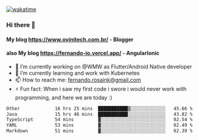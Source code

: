 [![wakatime](https://wakatime.com/badge/user/d5892087-17e6-46ab-8384-91a71a9b88d8.svg)](https://wakatime.com/@d5892087-17e6-46ab-8384-91a71a9b88d8)
### Hi there 👋

#### My blog https://www.ovinitech.com.br/ - Blogger
#### also My blog https://fernando-io.vercel.app/ - AngularIonic

- 🔭 I’m currently working on @WMW as Flutter/Android Native developer
- 🌱 I’m currently learning and work with Kubernetes
- 📫 How to reach me: fernando.rosaink@gmail.com 
- ⚡ Fun fact: When i saw my first code i swore i would never work with programming, and here we are today :)

<!--START_SECTION:waka-->

```txt
Other             16 hrs 25 mins  ███████████▒░░░░░░░░░░░░░   45.66 %
Java              15 hrs 46 mins  ███████████░░░░░░░░░░░░░░   43.82 %
TypeScript        54 mins         ▓░░░░░░░░░░░░░░░░░░░░░░░░   02.54 %
YAML              53 mins         ▓░░░░░░░░░░░░░░░░░░░░░░░░   02.49 %
Markdown          51 mins         ▓░░░░░░░░░░░░░░░░░░░░░░░░   02.39 %
```

<!--END_SECTION:waka-->
